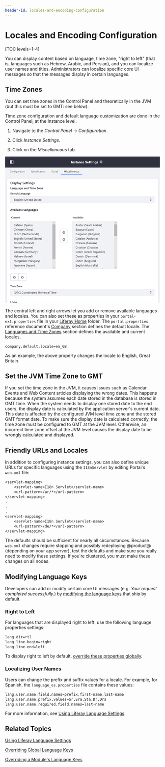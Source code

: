 ```yaml
---
header-id: locales-and-encoding-configuration
---
```


# Locales and Encoding Configuration

[TOC levels=1-4]

You can display content based on language, time zone, "right to left" (that is,
languages such as Hebrew, Arabic, and Persian), and you can localize user names
and titles. Administrators can localize specific core UI messages so that the
messages display in certain languages.

## Time Zones

You can set time zones in the Control Panel and theoretically in the JVM (but
this must be set to GMT: see below). 

Time zone configuration and default language customization are done in the
Control Panel, at the Instance level. 

1.  Navigate to the *Control Panel* &rarr; *Configuration*. 

2.  Click *Instance Settings*. 

3.  Click on the *Miscellaneous* tab. 

![Figure 1: You can change the default and available languages and the time zone in Instance Settings.](../../images/instance-locales.png)

The central left and right arrows let you add or remove available languages and
locales. You can also set these as properties in your `portal-ext.properties`
file in your
[Liferay Home](/docs/7-2/deploy/-/knowledge_base/d/liferay-home)
folder. The `portal.properties` reference document's 
[Company](@platform-ref@/7.2-latest/propertiesdoc/portal.properties.html#Company) 
section defines the default locale. The 
[Languages and Time Zones](@platform-ref@/7.2-latest/propertiesdoc/portal.properties.html#Languages%20and%20Time%20Zones)
section defines the available and current locales.

	company.default.locale=en_GB 

As an example, the above property changes the locale to English, Great Britain. 
 
## Set the JVM Time Zone to GMT

If you set the time zone in the JVM, it causes issues such as Calendar Events
and Web Content articles displaying the wrong dates. This happens because the
system assumes each date stored in the database is stored in GMT time. When the
system needs to display one stored date to the end users, the display date is
calculated by the application server's current date. This date is affected by
the configured JVM level time zone and the stored GMT format date. To make sure
the display date is calculated correctly, the time zone must be configured to
GMT at the JVM level. Otherwise, an incorrect time zone offset at the JVM level
causes the display date to be wrongly calculated and displayed. 

## Friendly URLs and Locales

In addition to configuring instance settings, you can also define unique URLs
for specific languages using the `I18nServlet` by editing Portal's `web.xml`
file: 

	<servlet-mapping>
		<servlet-name>I18n Servlet</servlet-name>
		<url-pattern>/ar/*</url-pattern>
	</servlet-mapping>
    .
    .
	.
	<servlet-mapping>
		<servlet-name>I18n Servlet</servlet-name>
		<url-pattern>/de/*</url-pattern>
	</servlet-mapping>
	
The defaults should be sufficient for nearly all circumstances. Because
`web.xml` changes require stopping and possibly redeploying @product@ (depending
on your app server), test the defaults and make sure you really need to modify
these settings. If you're clustered, you must make these changes on all nodes.

## Modifying Language Keys

Developers can add or modify certain core UI messages (e.g. *Your request
completed successfully.*) by 
[modifying the language keys](/docs/7-2/customization/-/knowledge_base/c/overriding-language-keys) 
that ship by default. 

### Right to Left

For languages that are displayed right to left, use the following language
properties settings:

	lang.dir=rtl
	lang.line.begin=right
	lang.line.end=left

To display right to left by default,
[override these properties globally](/docs/7-2/customization/-/knowledge_base/c/overriding-global-language-keys). 

### Localizing User Names

Users can change the prefix and suffix values for a locale. For example, for
Spanish, the `language_es.properties` file contains these values: 

	lang.user.name.field.names=prefix,first-name,last-name
	lang.user.name.prefix.values=Sr,Sra,Sta,Dr,Dra
	lang.user.name.required.field.names=last-name

For more information, see 
[Using Liferay Language Settings](/docs/7-2/frameworks/-/knowledge_base/f/using-liferays-localization-settings).

## Related Topics

[Using Liferay Language Settings](/docs/7-2/frameworks/-/knowledge_base/f/using-liferays-localization-settings)

[Overriding Global Language Keys](/docs/7-2/customization/-/knowledge_base/c/overriding-global-language-keys)

[Overriding a Module's Language Keys](/docs/7-2/customization/-/knowledge_base/c/overriding-a-modules-language-keys)
